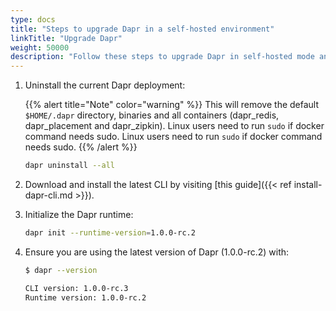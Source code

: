 ```yaml
---
type: docs
title: "Steps to upgrade Dapr in a self-hosted environment"
linkTitle: "Upgrade Dapr"
weight: 50000
description: "Follow these steps to upgrade Dapr in self-hosted mode and ensure a smooth upgrade."
---
```



1. Uninstall the current Dapr deployment:

   {{% alert title="Note" color="warning" %}}
   This will remove the default `$HOME/.dapr` directory, binaries and all containers (dapr_redis, dapr_placement and dapr_zipkin). Linux users need to run `sudo` if    docker command needs sudo. Linux users need to run `sudo` if    docker command needs sudo.
   {{% /alert %}}

   ```bash
   dapr uninstall --all
   ```

1. Download and install the latest CLI by visiting [this guide]({{< ref install-dapr-cli.md >}}).

1. Initialize the Dapr runtime:

   ```bash
   dapr init --runtime-version=1.0.0-rc.2
   ```

1. Ensure you are using the latest version of Dapr (1.0.0-rc.2) with:

   ```bash
   $ dapr --version

   CLI version: 1.0.0-rc.3
   Runtime version: 1.0.0-rc.2
   ```
